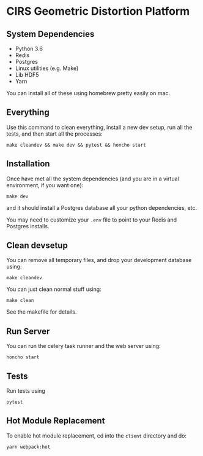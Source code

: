 # CIRS Geometric Distortion Platform

## System Dependencies

- Python 3.6
- Redis
- Postgres
- Linux utilities (e.g. Make)
- Lib HDF5
- Yarn

You can install all of these using homebrew pretty easily on mac.

## Everything

Use this command to clean everything, install a new dev setup, run all the
tests, and then start all the processes:

    make cleandev && make dev && pytest && honcho start

## Installation

Once have met all the system dependencies (and you are in a virtual environment, if you want one):

    make dev

and it should install a Postgres database all your python dependencies, etc.

You may need to customize your `.env` file to point to your Redis and Postgres installs.

## Clean devsetup

You can remove all temporary files, and drop your development database using:

    make cleandev

You can just clean normal stuff using:

    make clean

See the makefile for details.

## Run Server

You can run the celery task runner and the web server using:

    honcho start

## Tests

Run tests using

    pytest

## Hot Module Replacement

To enable hot module replacement, cd into the `client` directory and do:

    yarn webpack:hot
